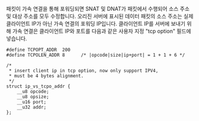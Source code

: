 패킷이 가속 연결을 통해 포워딩되면 SNAT 및 DNAT가 패킷에서 수행되어 소스 주소 및 대상 주소를 모두 수정합니다. 오리진 서버에 표시된 데이터 패킷의 소스 주소는 실제 클라이언트 IP가 아닌 가속 연결의 포워딩 IP입니다. 클라이언트 IP를 서버에 보내기 위해 가속 연결은 클라이언트 IP와 포트를 다음과 같은 사용자 지정 "tcp option" 필드에 넣습니다.
```
#define TCPOPT_ADDR  200    
#define TCPOLEN_ADDR 8      /* |opcode|size|ip+port| = 1 + 1 + 6 */

/*
 * insert client ip in tcp option, now only support IPV4,
 * must be 4 bytes alignment.
 */
struct ip_vs_tcpo_addr {
    __u8 opcode;
    __u8 opsize;
    __u16 port;
    __u32 addr;
};
```

